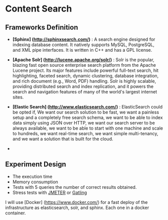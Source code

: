 # Content Search

## Frameworks Definition

* **[Sphinx] (http://sphinxsearch.com/)** : A search engine designed for indexing database content. It natively supports MySQL, PostgreSQL, and XML pipe interfaces. It is written in C++ and has a GPL license.

* **[Apache Solr] (http://lucene.apache.org/solr/)** : Solr is the popular, blazing fast open source enterprise search platform from the Apache Lucene project. Its major features include powerful full-text search, hit highlighting, faceted search, dynamic clustering, database integration, and rich document (e.g., Word, PDF) handling. Solr is highly scalable, providing distributed search and index replication, and it powers the search and navigation features of many of the world's largest internet sites. 

* **[Elastic Search] (http://www.elasticsearch.com/)** : ElasticSearch could be opted if, We want our search solution to be fast, we want a painless setup and a completely free search schema, we want to be able to index data simply using JSON over HTTP, we want our search server to be always available, we want to be able to start with one machine and scale to hundreds, we want real-time search, we want simple multi-tenancy, and we want a solution that is built for the cloud.
* 
## Experiment Design

- The execution time
- Memory consumption
- Tests with 5 queries the number of correct results obtained.
- Stress tests with [JMETER](http://jmeter.apache.org/) or [Gatling](http://gatling.io/)


I will use [Docker] (https://www.docker.com/) for a fast deploy of the infrastructure as elasticsearch, solr, and sphinx. Each one in a docker container.
